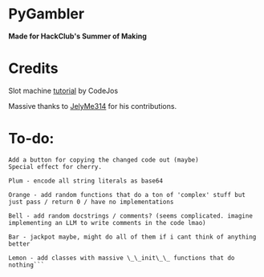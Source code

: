 # PyGambler

**Made for HackClub's Summer of Making**

# Credits

Slot machine [tutorial](https://www.youtube.com/watch?v=boI2B4Gpp34) by CodeJos

Massive thanks to [JelyMe314](https://github.com/JelyMe314) for his contributions.

# To-do:
```Fix title breaking when you spam press the button
Add a button for copying the changed code out (maybe)
Special effect for cherry.

Plum - encode all string literals as base64

Orange - add random functions that do a ton of 'complex' stuff but just pass / return 0 / have no implementations

Bell - add random docstrings / comments? (seems complicated. imagine implementing an LLM to write comments in the code lmao)

Bar - jackpot maybe, might do all of them if i cant think of anything better

Lemon - add classes with massive \_\_init\_\_ functions that do nothing```